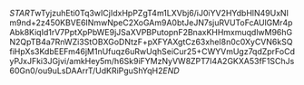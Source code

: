 $START$wTyjzuhEti0Tq3wICjIdxHpPZgT4m1LXVbj6/iJ0iYV2HYdbHlN49UxNIm9nd+2z450KBVE6INmwNpeC2XoGAm9A0btJeJN7sjuRVUToFcAUlGMr4pAbk8KiqId1rV7PptXpPbWE9jJSaXVPBPutopnF2BnaxKHHmxmuqdlwM96hGN2QpTB4a7RnWZi3StOBXGoDNtzF+pXFYAXgtCz63xheI8n0c0XyCVN6kSQfiHpXs3KdbEEFm46jM1nUfuqz6uRwUqhSeiCur25+CWYVmUgz7qdZprFoCdyPJxJFki3JGjvi/amkHey5m/h6Sk9iFYMzNyVW8ZPT7I4A2GKXA53fF1SChJs60Gn0/ou9uLsDAArrT/UdKRiPguShYqH2$END$